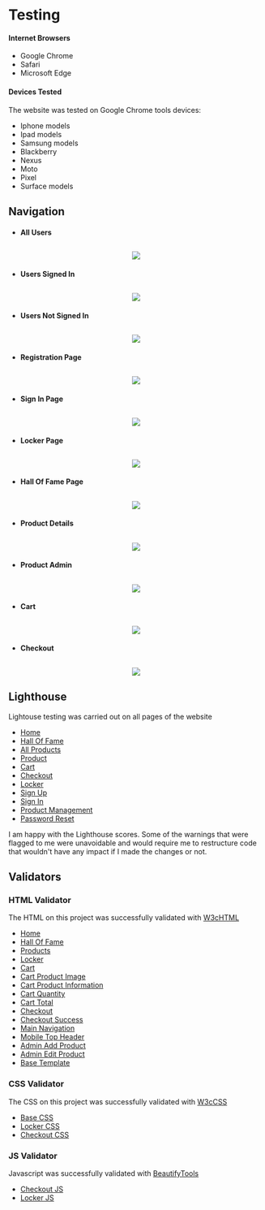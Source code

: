 # Testing

#### Internet Browsers

- Google Chrome
- Safari
- Microsoft Edge

#### Devices Tested

The website was tested on Google Chrome tools devices:

- Iphone models
- Ipad models
- Samsung models
- Blackberry
- Nexus
- Moto
- Pixel
- Surface models

## Navigation

- #### All Users

<h2 align="center"><img src="https://github.com/Elippsis007/Premier-League-HoF/blob/main/readme_images/user_testing/navigation_all_users.png"></h2>

- #### Users Signed In

<h2 align="center"><img src="https://github.com/Elippsis007/Premier-League-HoF/blob/main/readme_images/user_testing/navigation_users_signed_in.png"></h2>

- #### Users Not Signed In

<h2 align="center"><img src="https://github.com/Elippsis007/Premier-League-HoF/blob/main/readme_images/user_testing/users_not_signed.png"></h2>

- #### Registration Page

<h2 align="center"><img src="https://github.com/Elippsis007/Premier-League-HoF/blob/main/readme_images/user_testing/registration_page.png"></h2>

- #### Sign In Page

<h2 align="center"><img src="https://github.com/Elippsis007/Premier-League-HoF/blob/main/readme_images/user_testing/sign_in_page.png"></h2>

- #### Locker Page

<h2 align="center"><img src="https://github.com/Elippsis007/Premier-League-HoF/blob/main/readme_images/user_testing/locker_page.png"></h2>

- #### Hall Of Fame Page

<h2 align="center"><img src="https://github.com/Elippsis007/Premier-League-HoF/blob/main/readme_images/user_testing/hof_page.png"></h2>

- #### Product Details

<h2 align="center"><img src="https://github.com/Elippsis007/Premier-League-HoF/blob/main/readme_images/user_testing/prod_detail.png"></h2>

- #### Product Admin

<h2 align="center"><img src="https://github.com/Elippsis007/Premier-League-HoF/blob/main/readme_images/user_testing/add_prod_admin.png"></h2>

- #### Cart

<h2 align="center"><img src="https://github.com/Elippsis007/Premier-League-HoF/blob/main/readme_images/user_testing/cart_page.png"></h2>

- #### Checkout

<h2 align="center"><img src="https://github.com/Elippsis007/Premier-League-HoF/blob/main/readme_images/user_testing/checkout_page.png"></h2>


## Lighthouse

Lightouse testing was carried out on all pages of the website

- [Home](https://github.com/Elippsis007/Premier-League-HoF/blob/main/readme_images/lighthouse_validation/lighthouse_home.png)
- [Hall Of Fame](https://github.com/Elippsis007/Premier-League-HoF/blob/main/readme_images/lighthouse_validation/lighthouse_hof.png)
- [All Products](https://github.com/Elippsis007/Premier-League-HoF/blob/main/readme_images/lighthouse_validation/lighthouse_all_prod.png)
- [Product](https://github.com/Elippsis007/Premier-League-HoF/blob/main/readme_images/lighthouse_validation/lighthouse_prod.png)
- [Cart](https://github.com/Elippsis007/Premier-League-HoF/blob/main/readme_images/lighthouse_validation/lighthouse_bag.png)
- [Checkout](https://github.com/Elippsis007/Premier-League-HoF/blob/main/readme_images/lighthouse_validation/lighthouse_checkout.png)
- [Locker](https://github.com/Elippsis007/Premier-League-HoF/blob/main/readme_images/lighthouse_validation/lighthouse_profile.png)
- [Sign Up](https://github.com/Elippsis007/Premier-League-HoF/blob/main/readme_images/lighthouse_validation/lighthouse_signup.png)
- [Sign In](https://github.com/Elippsis007/Premier-League-HoF/blob/main/readme_images/lighthouse_validation/lighthouse_signin.png)
- [Product Management](https://github.com/Elippsis007/Premier-League-HoF/blob/main/readme_images/lighthouse_validation/lighthouse_prod_manage.png)
- [Password Reset](https://github.com/Elippsis007/Premier-League-HoF/blob/main/readme_images/lighthouse_validation/lighthouse_pass_reset.png)

I am happy with the Lighthouse scores. Some of the warnings that were flagged to me were unavoidable and would require me to restructure code that wouldn't have any
impact if I made the changes or not. 


## Validators

### HTML Validator
The HTML on this project was successfully validated with [W3cHTML](https://validator.w3.org/)

- [Home](https://github.com/Elippsis007/Premier-League-HoF/blob/main/readme_images/html_validation/home/home.png)
- [Hall Of Fame](https://github.com/Elippsis007/Premier-League-HoF/blob/main/readme_images/html_validation/hof/hof.png)
- [Products](https://github.com/Elippsis007/Premier-League-HoF/blob/main/readme_images/html_validation/products/products.png)
- [Locker](https://github.com/Elippsis007/Premier-League-HoF/blob/main/readme_images/html_validation/profile/profile.png)
- [Cart](https://github.com/Elippsis007/Premier-League-HoF/blob/main/readme_images/html_validation/bag/bag.png)
- [Cart Product Image](https://github.com/Elippsis007/Premier-League-HoF/blob/main/readme_images/html_validation/bag/bag_prod_img.png)
- [Cart Product Information](https://github.com/Elippsis007/Premier-League-HoF/blob/main/readme_images/html_validation/bag/bag_prod_info.png)
- [Cart Quantity](https://github.com/Elippsis007/Premier-League-HoF/blob/main/readme_images/html_validation/bag/bag_qty.png)
- [Cart Total](https://github.com/Elippsis007/Premier-League-HoF/blob/main/readme_images/html_validation/bag/bag_total.png)
- [Checkout](https://github.com/Elippsis007/Premier-League-HoF/blob/main/readme_images/html_validation/checkout/checkout.png)
- [Checkout Success](https://github.com/Elippsis007/Premier-League-HoF/blob/main/readme_images/html_validation/checkout/checkout_success.png)
- [Main Navigation](https://github.com/Elippsis007/Premier-League-HoF/blob/main/readme_images/html_validation/includes/incl_main_nav.png)
- [Mobile Top Header](https://github.com/Elippsis007/Premier-League-HoF/blob/main/readme_images/html_validation/includes/mob-top.png)
- [Admin Add Product](https://github.com/Elippsis007/Premier-League-HoF/blob/main/readme_images/html_validation/products/add_prod.png)
- [Admin Edit Product](https://github.com/Elippsis007/Premier-League-HoF/blob/main/readme_images/html_validation/products/edit_prod.png)
- [Base Template](https://github.com/Elippsis007/Premier-League-HoF/blob/main/readme_images/html_validation/template/base_template.png)

### CSS Validator
The CSS on this project was successfully validated with [W3cCSS](https://validator.w3.org/)

- [Base CSS](https://github.com/Elippsis007/Premier-League-HoF/blob/main/readme_images/css_validation/css.png)
- [Locker CSS](https://github.com/Elippsis007/Premier-League-HoF/blob/main/readme_images/css_validation/prof_css.png)
- [Checkout CSS](https://github.com/Elippsis007/Premier-League-HoF/blob/main/readme_images/css_validation/checkout_css.png)

### JS Validator
Javascript was successfully validated with [BeautifyTools](https://beautifytools.com/)

- [Checkout JS](https://github.com/Elippsis007/Premier-League-HoF/blob/main/readme_images/js_validation/checkout_js.png)
- [Locker JS](https://github.com/Elippsis007/Premier-League-HoF/blob/main/readme_images/js_validation/profile_js.png)
